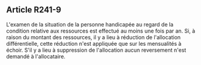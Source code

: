 ## Article R241-9

L'examen de la situation de la personne handicapée au regard de la condition relative aux ressources
est effectué au moins une fois par an. Si, à raison du montant des ressources, il y a lieu à réduction de
l'allocation différentielle, cette réduction n'est appliquée que sur les mensualités à échoir. S'il y a lieu à
suppression de l'allocation aucun reversement n'est demandé à l'allocataire.

